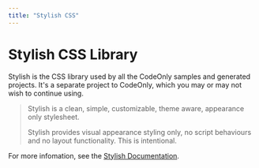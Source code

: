```yaml
---
title: "Stylish CSS"
---
```

# Stylish CSS Library

Stylish is the CSS library used by all the CodeOnly
samples and generated projects.  It's a separate
project to CodeOnly, which you may or may not wish
to continue using. 

> Stylish is a clean, simple, customizable, 
> theme aware, appearance only stylesheet.
>
> Stylish provides visual appearance styling 
> only, no script behaviours and no layout 
> functionality. This is intentional.

For more infomation, see the 
[Stylish Documentation](https://toptensoftware.github.io/stylish/). 


